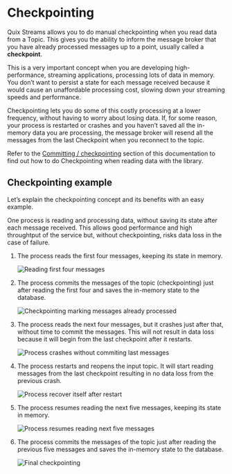 # Checkpointing

Quix Streams allows you to do manual checkpointing when you read data from a Topic. This gives you the ability to inform the message broker that you have already processed messages up to a point, usually called a **checkpoint**.

This is a very important concept when you are developing high-performance, streaming applications, processing lots of data in memory. You don’t want to persist a state for each message received because it would cause an unaffordable processing cost, slowing down your streaming speeds and performance.

Checkpointing lets you do some of this costly processing at a lower frequency, without having to worry about losing data. If, for some reason, your process is restarted or crashes and you haven’t saved all the in-memory data you are processing, the message broker will resend all the messages from the last Checkpoint when you reconnect to the topic.

Refer to the [Committing / checkpointing](subscribe.md#committing-checkpointing) section of this documentation to find out how to do Checkpointing when reading data with the library.

## Checkpointing example

Let’s explain the checkpointing concept and its benefits with an easy example.

One process is reading and processing data, without saving its state after each message received. This allows good performance and high throughtput of the service but, without checkpointing, risks data loss in the case of failure.

1.  The process reads the first four messages, keeping its state in memory.
    
    ![Reading first four messages](../images/Checkpointing1.png)

2.  The process commits the messages of the topic (checkpointing) just after reading the first four and saves the in-memory state to the database.
    
    ![Checkpointing marking messages already processed](../images/Checkpointing2.png)

3.  The process reads the next four messages, but it crashes just after that, without time to commit the messages. This will not result in data loss because it will begin from the last checkpoint after it restarts.
    
    ![Process crashes without commiting last messages](../images/Checkpointing3.png)

4.  The process restarts and reopens the input topic. It will start reading messages from the last checkpoint resulting in no data loss from the previous crash.
    
    ![Process recover itself after restart](../images/Checkpointing4.png)

5.  The process resumes reading the next five messages, keeping its state in memory.
    
    ![Process resumes reading next five messages](../images/Checkpointing5.png)

6.  The process commits the messages of the topic just after reading the previous five messages and saves the in-memory state to the database.
    
    ![Final checkpointing](../images/Checkpointing6.png)
